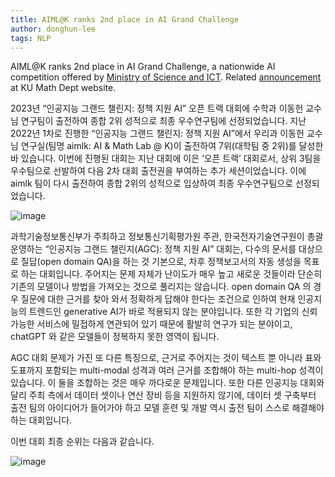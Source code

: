 ```yaml
---
title: AIML@K ranks 2nd place in AI Grand Challenge
author: donghun-lee
tags: NLP
---
```


AIML@K ranks 2nd place in AI Grand Challenge, a nationwide AI competition offered by [Ministry of Science and ICT](https://www.msit.go.kr/index.do). Related [announcement](https://math.korea.ac.kr/이동헌-교수님-연구팀-2023-인공지능-그랜드-챌린지-입상) at KU Math Dept website.

2023년 “인공지능 그랜드 챌린지: 정책 지원 AI” 오픈 트랙 대회에 수학과 이동헌 교수님 연구팀이 출전하여 종합 2위 성적으로 최종 우수연구팀에 선정되었습니다. 지난 2022년 1차로 진행한 “인공지능 그랜드 챌린지: 정책 지원 AI”에서 우리과 이동헌 교수님 연구실(팀명 aimlk: AI & Math Lab @ K)이 출전하여 7위(대학팀 중 2위)를 달성한 바 있습니다. 이번에 진행된 대회는 지난 대회에 이은 ‘오픈 트랙’ 대회로서, 상위 3팀을 우수팀으로 선발하여 다음 2차 대회 출전권을 부여하는 추가 세션이었습니다. 이에 aimlk 팀이 다시 출전하여 종합 2위의 성적으로 입상하여 최종 우수연구팀으로 선정되었습니다.

![image](https://github.com/AIML-K/lab-website/assets/55645287/aa016f2d-8fb1-4753-87c8-a65856018dd7)

과학기술정보통신부가 주최하고 정보통신기획평가원 주관, 한국전자기술연구원이 총괄운영하는 “인공지능 그랜드 챌린지(AGC): 정책 지원 AI” 대회는, 다수의 문서를 대상으로 질답(open domain QA)을 하는 것 기본으로, 차후 정책보고서의 자동 생성을 목표로 하는 대회입니다. 주어지는 문제 자체가 난이도가 매우 높고 새로운 것들이라 단순히 기존의 모델이나 방법을 가져오는 것으로 풀리지는 않습니다. open domain QA 의 경우 질문에 대한 근거를 찾아 와서 정확하게 답해야 한다는 조건으로 인하여 현재 인공지능의 트렌드인 generative AI가 바로 적용되지 않는 분야입니다. 또한 각 기업의 신뢰 가능한 서비스에 밀접하게 연관되어 있기 때문에 활발히 연구가 되는 분야이고, chatGPT 와 같은 모델들이 정복하지 못한 영역이 됩니다.

AGC 대회 문제가 가진 또 다른 특징으로, 근거로 주어지는 것이 텍스트 뿐 아니라 표와 도표까지 포함되는 multi-modal 성격과 여러 근거를 조합해야 하는 multi-hop 성격이 있습니다. 이 둘을 조합하는 것은 매우 까다로운 문제입니다. 또한 다른 인공지능 대회와 달리 주최 측에서 데이터 셋이나 연산 장비 등을 지원하지 않기에, 데이터 셋 구축부터 출전 팀의 아이디어가 들어가야 하고 모델 훈련 및 개발 역시 출전 팀이 스스로 해결해야 하는 대회입니다.

이번 대회 최종 순위는 다음과 같습니다.

![image](https://github.com/AIML-K/lab-website/assets/55645287/fb51353c-643b-40ec-9335-3f98d6926f97)

